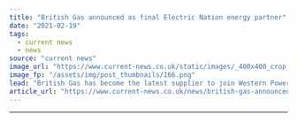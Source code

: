 ```yaml
---
title: "British Gas announced as final Electric Nation energy partner"
date: "2021-02-19"
tags: 
  - current news
  - news
source: "current news"
image_url: "https://www.current-news.co.uk/static/images/_400x400_crop_center-center/Electric-Nation-V2G-trial-image-credit-British-Gas.png"
image_fp: "/assets/img/post_thumbnails/166.png"
lead: "​British Gas has become the latest supplier to join Western Power Distribution's (WPD) vehicle-to-grid (V2G) trial, Electric Nation."
article_url: "https://www.current-news.co.uk/news/british-gas-announced-as-final-electric-nation-energy-partner?utm_source=rss-feeds&utm_medium=rss&utm_campaign=rss"
---
```


---
